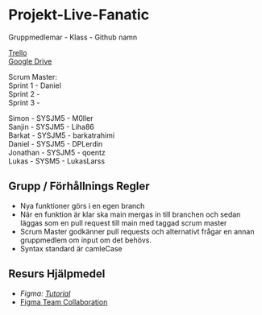 # Projekt-Live-Fanatic

Gruppmedlemar - Klass - Github namn

[Trello](https://trello.com/b/NoEzqQ3R/live-fanatic) <br>
[Google Drive](https://drive.google.com/drive/folders/18rmPzrKzYQlfpD0omCuNxm2K_i7DfESC) <br>

Scrum Master: <br>
Sprint 1 - Daniel <br>
Sprint 2 - <br>
Sprint 3 - <br>

Simon - SYSJM5 - M0ller <br>
Sanjin - SYSJM5 - Liha86 <br>
Barkat - SYSJM5 - barkatrahimi <br>
Daniel - SYSJM5 - DPLerdin <br>
Jonathan - SYSJM5 - qoentz <br>
Lukas - SYSM5 - LukasLarss <br>


## Grupp / Förhållnings Regler
* Nya funktioner görs i en egen branch
* När en funktion är klar ska main mergas in till branchen och sedan läggas som en pull request till main med taggad scrum master
* Scrum Master godkänner pull requests och alternativt frågar en annan gruppmedlem om input om det behövs.
* Syntax standard är camleCase


## Resurs Hjälpmedel
* *Figma: [Tutorial](https://www.youtube.com/watch?v=PNJxeD29ZTg&list=PLXDU_eVOJTx55HFubfbTL3ellJjBM2QE2&index=1)* <br> 
* [Figma Team Collaboration](https://www.figma.com/team_invite/redeem/3VshYduTwGmw69g3NmFnWb)

